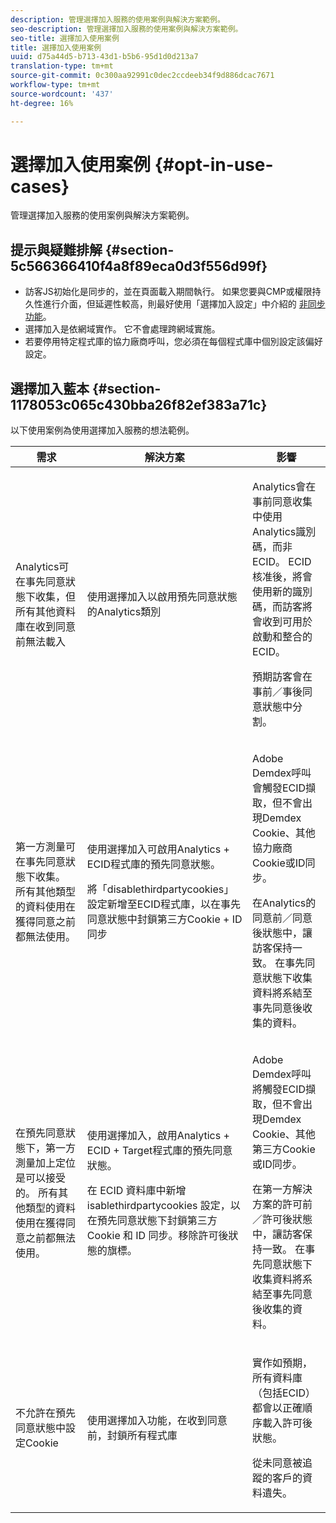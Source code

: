 ```yaml
---
description: 管理選擇加入服務的使用案例與解決方案範例。
seo-description: 管理選擇加入服務的使用案例與解決方案範例。
seo-title: 選擇加入使用案例
title: 選擇加入使用案例
uuid: d75a44d5-b713-43d1-b5b6-95d1d0d213a7
translation-type: tm+mt
source-git-commit: 0c300aa92991c0dec2ccdeeb34f9d886dcac7671
workflow-type: tm+mt
source-wordcount: '437'
ht-degree: 16%

---
```



# 選擇加入使用案例 {#opt-in-use-cases}

管理選擇加入服務的使用案例與解決方案範例。

## 提示與疑難排解 {#section-5c566366410f4a8f89eca0d3f556d99f}

* 訪客JS初始化是同步的，並在頁面載入期間執行。 如果您要與CMP或權限持久性進行介面，但延遲性較高，則最好使用「選擇加入設定」中介紹的 [非同步功能](../../implementation-guides/opt-in-service/getting-started.md#section-cf9ab638780141c9b62dc57cf00b7047)。
* 選擇加入是依網域實作。 它不會處理跨網域實施。
* 若要停用特定程式庫的協力廠商呼叫，您必須在每個程式庫中個別設定該偏好設定。

## 選擇加入藍本 {#section-1178053c065c430bba26f82ef383a71c}

以下使用案例為使用選擇加入服務的想法範例。

<table id="table_83C85343611344D8A8315157C1B4240F"> 
 <thead> 
  <tr> 
   <th colname="col1" class="entry"> 需求 </th> 
   <th colname="col2" class="entry"> 解決方案 </th> 
   <th colname="col3" class="entry"> 影響 </th> 
  </tr>
 </thead>
 <tbody> 
  <tr> 
   <td colname="col1"> <p>Analytics可在事先同意狀態下收集，但所有其他資料庫在收到同意前無法載入 </p> </td> 
   <td colname="col2"> <p>使用選擇加入以啟用預先同意狀態的Analytics類別 </p> </td> 
   <td colname="col3"> <p>Analytics會在事前同意收集中使用Analytics識別碼，而非ECID。 ECID核准後，將會使用新的識別碼，而訪客將會收到可用於啟動和整合的ECID。 </p> <p>預期訪客會在事前／事後同意狀態中分割。 </p> </td> 
  </tr> 
  <tr> 
   <td colname="col1"> <p>第一方測量可在事先同意狀態下收集。 所有其他類型的資料使用在獲得同意之前都無法使用。 </p> </td> 
   <td colname="col2"> <p>使用選擇加入可啟用Analytics + ECID程式庫的預先同意狀態。 </p> <p>將「disablethirdpartycookies」設定新增至ECID程式庫，以在事先同意狀態中封鎖第三方Cookie + ID同步 </p> </td> 
   <td colname="col3"> <p>Adobe Demdex呼叫會觸發ECID擷取，但不會出現Demdex Cookie、其他協力廠商Cookie或ID同步。 </p> <p>在Analytics的同意前／同意後狀態中，讓訪客保持一致。 在事先同意狀態下收集資料將系結至事先同意後收集的資料。 </p> </td> 
  </tr> 
  <tr> 
   <td colname="col1"> <p>在預先同意狀態下，第一方測量加上定位是可以接受的。 所有其他類型的資料使用在獲得同意之前都無法使用。 </p> </td> 
   <td colname="col2"> <p>使用選擇加入，啟用Analytics + ECID + Target程式庫的預先同意狀態。 </p> <p>在 ECID 資料庫中新增 <span class="codeph">isablethirdpartycookies</span> 設定，以在預先同意狀態下封鎖第三方 Cookie 和 ID 同步。移除許可後狀態的旗標。 </p> </td> 
   <td colname="col3"> <p>Adobe Demdex呼叫將觸發ECID擷取，但不會出現Demdex Cookie、其他第三方Cookie或ID同步。 </p> <p>在第一方解決方案的許可前／許可後狀態中，讓訪客保持一致。 在事先同意狀態下收集資料將系結至事先同意後收集的資料。 </p> </td> 
  </tr> 
  <tr> 
   <td colname="col1"> <p>不允許在預先同意狀態中設定Cookie </p> </td> 
   <td colname="col2"> <p>使用選擇加入功能，在收到同意前，封鎖所有程式庫 </p> </td> 
   <td colname="col3"> <p>實作如預期，所有資料庫（包括ECID）都會以正確順序載入許可後狀態。 </p> <p>從未同意被追蹤的客戶的資料遺失。 </p> </td> 
  </tr> 
 </tbody> 
</table>

